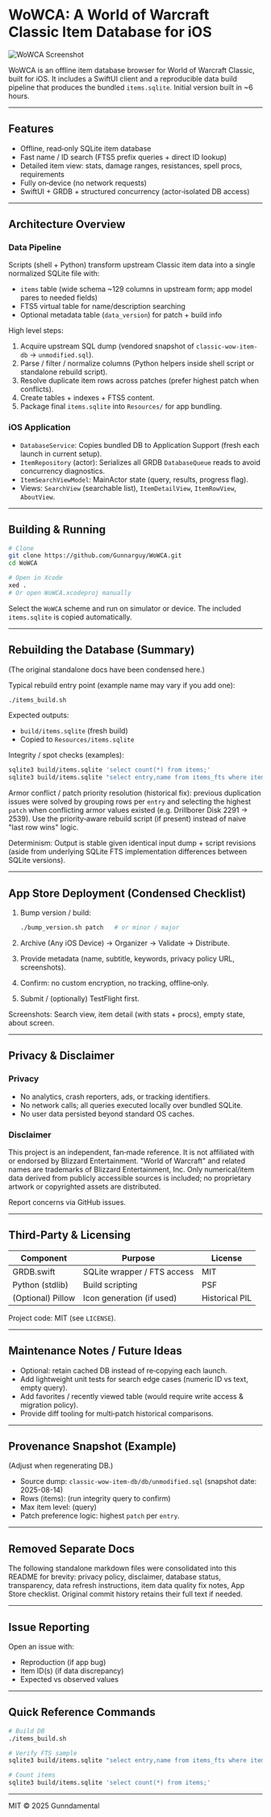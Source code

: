 # WoWCA: A World of Warcraft Classic Item Database for iOS

![WoWCA Screenshot](https://raw.githubusercontent.com/Gunnarguy/WoWCA/main/wowca_promo.png)

WoWCA is an offline item database browser for World of Warcraft Classic, built for iOS. It includes a SwiftUI client and a reproducible data build pipeline that produces the bundled `items.sqlite`. Initial version built in ~6 hours.

---

## Features

- Offline, read‑only SQLite item database
- Fast name / ID search (FTS5 prefix queries + direct ID lookup)
- Detailed item view: stats, damage ranges, resistances, spell procs, requirements
- Fully on‑device (no network requests)
- SwiftUI + GRDB + structured concurrency (actor‑isolated DB access)

---

## Architecture Overview

### Data Pipeline

Scripts (shell + Python) transform upstream Classic item data into a single normalized SQLite file with:

- `items` table (wide schema ~129 columns in upstream form; app model pares to needed fields)
- FTS5 virtual table for name/description searching
- Optional metadata table (`data_version`) for patch + build info

High level steps:

1. Acquire upstream SQL dump (vendored snapshot of `classic-wow-item-db` -> `unmodified.sql`).
2. Parse / filter / normalize columns (Python helpers inside shell script or standalone rebuild script).
3. Resolve duplicate item rows across patches (prefer highest patch when conflicts).
4. Create tables + indexes + FTS5 content.
5. Package final `items.sqlite` into `Resources/` for app bundling.

### iOS Application

- `DatabaseService`: Copies bundled DB to Application Support (fresh each launch in current setup).
- `ItemRepository` (actor): Serializes all GRDB `DatabaseQueue` reads to avoid concurrency diagnostics.
- `ItemSearchViewModel`: MainActor state (query, results, progress flag).
- Views: `SearchView` (searchable list), `ItemDetailView`, `ItemRowView`, `AboutView`.

---

## Building & Running

```bash
# Clone
git clone https://github.com/Gunnarguy/WoWCA.git
cd WoWCA

# Open in Xcode
xed .
# Or open WoWCA.xcodeproj manually
```

Select the `WoWCA` scheme and run on simulator or device. The included `items.sqlite` is copied automatically.

---

## Rebuilding the Database (Summary)

(The original standalone docs have been condensed here.)

Typical rebuild entry point (example name may vary if you add one):

```bash
./items_build.sh
```

Expected outputs:

- `build/items.sqlite` (fresh build)
- Copied to `Resources/items.sqlite`

Integrity / spot checks (examples):

```bash
sqlite3 build/items.sqlite 'select count(*) from items;'
sqlite3 build/items.sqlite "select entry,name from items_fts where items_fts match 'sulfuras*' limit 5;"
```

Armor conflict / patch priority resolution (historical fix): previous duplication issues were solved by grouping rows per `entry` and selecting the highest `patch` when conflicting armor values existed (e.g. Drillborer Disk 2291 -> 2539). Use the priority‑aware rebuild script (if present) instead of naive "last row wins" logic.

Determinism: Output is stable given identical input dump + script revisions (aside from underlying SQLite FTS implementation differences between SQLite versions).

---

## App Store Deployment (Condensed Checklist)

1. Bump version / build:

   ```bash
   ./bump_version.sh patch   # or minor / major
   ```

2. Archive (Any iOS Device) → Organizer → Validate → Distribute.
3. Provide metadata (name, subtitle, keywords, privacy policy URL, screenshots).
4. Confirm: no custom encryption, no tracking, offline‑only.
5. Submit / (optionally) TestFlight first.

Screenshots: Search view, item detail (with stats + procs), empty state, about screen.

---

## Privacy & Disclaimer

### Privacy

- No analytics, crash reporters, ads, or tracking identifiers.
- No network calls; all queries executed locally over bundled SQLite.
- No user data persisted beyond standard OS caches.

### Disclaimer

This project is an independent, fan‑made reference. It is not affiliated with or endorsed by Blizzard Entertainment. "World of Warcraft" and related names are trademarks of Blizzard Entertainment, Inc. Only numerical/item data derived from publicly accessible sources is included; no proprietary artwork or copyrighted assets are distributed.

Report concerns via GitHub issues.

---

## Third‑Party & Licensing

| Component | Purpose | License |
|----------|---------|---------|
| GRDB.swift | SQLite wrapper / FTS access | MIT |
| Python (stdlib) | Build scripting | PSF |
| (Optional) Pillow | Icon generation (if used) | Historical PIL |

Project code: MIT (see `LICENSE`).

---

## Maintenance Notes / Future Ideas

- Optional: retain cached DB instead of re‑copying each launch.
- Add lightweight unit tests for search edge cases (numeric ID vs text, empty query).
- Add favorites / recently viewed table (would require write access & migration policy).
- Provide diff tooling for multi‑patch historical comparisons.

---

## Provenance Snapshot (Example)

(Adjust when regenerating DB.)

- Source dump: `classic-wow-item-db/db/unmodified.sql` (snapshot date: 2025-08-14)
- Rows (items): (run integrity query to confirm)
- Max item level: (query)
- Patch preference logic: highest `patch` per `entry`.

---

## Removed Separate Docs

The following standalone markdown files were consolidated into this README for brevity: privacy policy, disclaimer, database status, transparency, data refresh instructions, item data quality fix notes, App Store checklist. Original commit history retains their full text if needed.

---

## Issue Reporting

Open an issue with:

- Reproduction (if app bug)
- Item ID(s) (if data discrepancy)
- Expected vs observed values

---

## Quick Reference Commands

```bash
# Build DB
./items_build.sh

# Verify FTS sample
sqlite3 build/items.sqlite "select entry,name from items_fts where items_fts match 'arcanite*' limit 5;"

# Count items
sqlite3 build/items.sqlite 'select count(*) from items;'
```

---

MIT © 2025 Gunndamental
